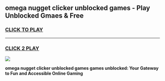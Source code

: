 
## omega nugget clicker unblocked games - Play Unblocked Gmaes & Free
<h3>
<a href="https://news.freeplayer.one?title=omega_nugget_clicker_unblocked_games&ref=16F">CLICK TO PLAY</a></h3>
<hr>

<h3>
<a href="https://news.freeplayer.one?title=omega_nugget_clicker_unblocked_games&ref=16F">CLICK 2 PLAY</a>
  
</h3>

<a href="https://news.freeplayer.one?title=omega_nugget_clicker_unblocked_games&ref=16F/"><img src="https://clearcache.store/games.png"></a>


**omega nugget clicker unblocked games games unblocked: Your Gateway to Fun and Accessible Online Gaming**
